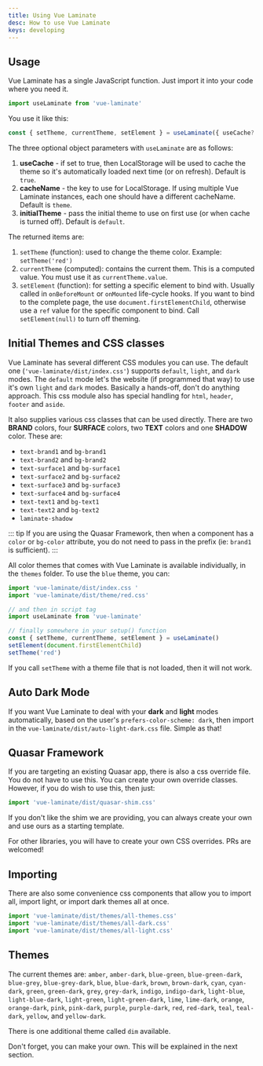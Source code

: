 ```yaml
---
title: Using Vue Laminate
desc: How to use Vue Laminate
keys: developing
---
```


## Usage

Vue Laminate has a single JavaScript function. Just import it into your code where you need it.

```js
import useLaminate from 'vue-laminate'
```

You use it like this:

```js
const { setTheme, currentTheme, setElement } = useLaminate({ useCache?: true, cacheName?: 'theme', initialTheme?: 'default' })
```

The three optional object parameters with `useLaminate` are as follows:

1. **useCache** - if set to true, then LocalStorage will be used to cache the theme so it's automatically loaded next time (or on refresh). Default is `true`.
2. **cacheName** - the key to use for LocalStorage. If using multiple Vue Laminate instances, each one should have a different cacheName. Default is `theme`.
3. **initialTheme** - pass the initial theme to use on first use (or when cache is turned off). Default is `default`.

The returned items are:

1. `setTheme` (function): used to change the theme color. Example: `setTheme('red')`
2. `currentTheme` (computed): contains the current them. This is a computed value. You must use it as `currentTheme.value`.
3. `setElement` (function): for setting a specific element to bind with. Usually called in `onBeforeMount` or `onMounted` life-cycle hooks. If you want to bind to the complete page, the use `document.firstElementChild`, otherwise use a `ref` value for the specific component to bind. Call `setElement(null)` to turn off theming.

## Initial Themes and CSS classes

Vue Laminate has several different CSS modules you can use. The default one (`'vue-laminate/dist/index.css'`) supports `default`, `light`, and `dark` modes. The `default` mode let's the website (if programmed that way) to use it's own `light` and `dark` modes. Basically a hands-off, don't do anything approach. This css module also has special handling for `html`, `header`, `footer` and `aside`.

It also supplies various css classes that can be used directly. There are two **BRAND** colors, four **SURFACE** colors, two **TEXT** colors and one **SHADOW** color. These are:

- `text-brand1` and `bg-brand1`
- `text-brand2` and `bg-brand2`
- `text-surface1` and `bg-surface1`
- `text-surface2` and `bg-surface2`
- `text-surface3` and `bg-surface3`
- `text-surface4` and `bg-surface4`
- `text-text1` and `bg-text1`
- `text-text2` and `bg-text2`
- `laminate-shadow`

::: tip
If you are using the Quasar Framework, then when a component has a `color` or `bg-color` attribute, you do not need to pass in the prefix (ie: `brand1` is sufficient).
:::

All color themes that comes with Vue Laminate is available individually, in the `themes` folder. To use the `blue` theme, you can:

```js
import 'vue-laminate/dist/index.css '
import 'vue-laminate/dist/theme/red.css'

// and then in script tag
import useLaminate from 'vue-laminate'

// finally somewhere in your setup() function
const { setTheme, currentTheme, setElement } = useLaminate()
setElement(document.firstElementChild)
setTheme('red')
```

If you call `setTheme` with a theme file that is not loaded, then it will not work.

## Auto Dark Mode

If you want Vue Laminate to deal with your **dark** and **light** modes automatically, based on the user's `prefers-color-scheme: dark`, then import in the `vue-laminate/dist/auto-light-dark.css` file. Simple as that!

## Quasar Framework

If you are targeting an existing Quasar app, there is also a css override file. You do not have to use this. You can create your own override classes. However, if you do wish to use this, then just:

```js
import 'vue-laminate/dist/quasar-shim.css'
```

If you don't like the shim we are providing, you can always create your own and use ours as a starting template.

For other libraries, you will have to create your own CSS overrides. PRs are welcomed!

## Importing

There are also some convenience css components that allow you to import all, import light, or import dark themes all at once.

```js
import 'vue-laminate/dist/themes/all-themes.css'
import 'vue-laminate/dist/themes/all-dark.css'
import 'vue-laminate/dist/themes/all-light.css'
```

## Themes

The current themes are: `amber`, `amber-dark`, `blue-green`, `blue-green-dark`, `blue-grey`, `blue-grey-dark`, `blue`, `blue-dark`, `brown`, `brown-dark`, `cyan`, `cyan-dark`, `green`, `green-dark`, `grey`, `grey-dark`, `indigo`, `indigo-dark`, `light-blue`, `light-blue-dark`, `light-green`, `light-green-dark`, `lime`, `lime-dark`, `orange`, `orange-dark`, `pink`, `pink-dark`, `purple`, `purple-dark`, `red`, `red-dark`, `teal`, `teal-dark`, `yellow`, and `yellow-dark`.

There is one additional theme called `dim` available.

Don't forget, you can make your own. This will be explained in the next section.
